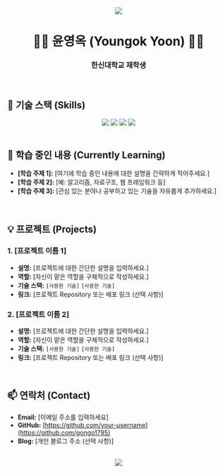<div align="center">
  <img src="https://capsule-render.vercel.app/api?type=waving&color=0:E34C26,10:DA5B0B,30:C6538C,75:3572A5,100:A371F7&height=200&section=header&text=안녕하세요!&fontSize=70&animation=fadeIn" />
</div>

<div align="center">
  
# 👩‍💻 윤영옥 (Youngok Yoon) 👩‍💻
### 한신대학교 재학생
  
</div>

<br>

## 🚀 기술 스택 (Skills)
<!-- 여기에 자신의 기술 스택을 아이콘으로 추가해보세요. 예: https://shields.io/ -->
<div align="center">
  <img src="https://img.shields.io/badge/Python-3776AB?style=for-the-badge&logo=python&logoColor=white">
  <img src="https://img.shields.io/badge/Java-007396?style=for-the-badge&logo=java&logoColor=white">
  <img src="https://img.shields.io/badge/HTML5-E34F26?style=for-the-badge&logo=html5&logoColor=white">
  <img src="https://img.shields.io/badge/CSS3-1572B6?style=for-the-badge&logo=css3&logoColor=white">
  <br>
  <!-- 추가하고 싶은 다른 기술 뱃지를 여기에 넣으세요 -->
</div>

<br>

## 🌱 학습 중인 내용 (Currently Learning)
- **[학습 주제 1]:** [여기에 학습 중인 내용에 대한 설명을 간략하게 적어주세요.]
- **[학습 주제 2]:** [예: 알고리즘, 자료구조, 웹 프레임워크 등]
- **[학습 주제 3]:** [관심 있는 분야나 공부하고 있는 기술을 자유롭게 추가하세요.]

<br>

## 💡 프로젝트 (Projects)
<!-- 진행했거나 진행 중인 프로젝트가 있다면 여기에 추가하세요. -->
### 1. [프로젝트 이름 1]
- **설명:** [프로젝트에 대한 간단한 설명을 입력하세요.]
- **역할:** [자신이 맡은 역할을 구체적으로 작성하세요.]
- **기술 스택:** `[사용한 기술]` `[사용한 기술]`
- **링크:** [프로젝트 Repository 또는 배포 링크 (선택 사항)]

### 2. [프로젝트 이름 2]
- **설명:** [프로젝트에 대한 간단한 설명을 입력하세요.]
- **역할:** [자신이 맡은 역할을 구체적으로 작성하세요.]
- **기술 스택:** `[사용한 기술]` `[사용한 기술]`
- **링크:** [프로젝트 Repository 또는 배포 링크 (선택 사항)]

<br>

## 📫 연락처 (Contact)
<!-- 다른 사람들이 자신에게 연락할 수 있는 방법을 추가하세요. -->
- **Email:** [이메일 주소를 입력하세요]
- **GitHub:** [https://github.com/your-username](https://github.com/gongo1795)
- **Blog:** [개인 블로그 주소 (선택 사항)]

<br>

<div align="center">
  <img src="https://capsule-render.vercel.app/api?type=rect&color=0:E34C26,10:DA5B0B,30:C6538C,75:3572A5,100:A371F7&height=100&section=footer" />
</div>